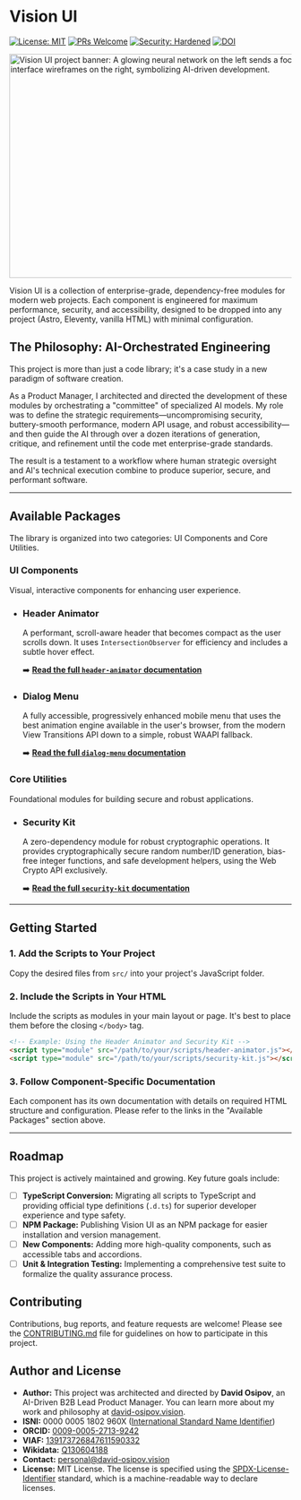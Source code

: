 # Vision UI

[![License: MIT](https://img.shields.io/badge/License-MIT-yellow.svg)](https://opensource.org/licenses/MIT)
[![PRs Welcome](https://img.shields.io/badge/PRs-welcome-brightgreen.svg)](CONTRIBUTING.md)
[![Security: Hardened](https://img.shields.io/badge/Security-Hardened-brightgreen)](./docs/03-security-kit.md)
[![DOI](https://zenodo.org/badge/1032156503.svg)](https://doi.org/10.5281/zenodo.16741212)

<img src="https://github.com/user-attachments/assets/ece0a7ee-0306-4eea-b8df-32764a867f71" width="800" height="400" alt="Vision UI project banner: A glowing neural network on the left sends a focused energy wave to a set of clean user interface wireframes on the right, symbolizing AI-driven development.">


Vision UI is a collection of enterprise-grade, dependency-free modules for modern web projects. Each component is engineered for maximum performance, security, and accessibility, designed to be dropped into any project (Astro, Eleventy, vanilla HTML) with minimal configuration.

## The Philosophy: AI-Orchestrated Engineering

This project is more than just a code library; it's a case study in a new paradigm of software creation.

As a Product Manager, I architected and directed the development of these modules by orchestrating a "committee" of specialized AI models. My role was to define the strategic requirements—uncompromising security, buttery-smooth performance, modern API usage, and robust accessibility—and then guide the AI through over a dozen iterations of generation, critique, and refinement until the code met enterprise-grade standards.

The result is a testament to a workflow where human strategic oversight and AI's technical execution combine to produce superior, secure, and performant software.

---

## Available Packages

The library is organized into two categories: UI Components and Core Utilities.

### UI Components

Visual, interactive components for enhancing user experience.

*   ### Header Animator
    A performant, scroll-aware header that becomes compact as the user scrolls down. It uses `IntersectionObserver` for efficiency and includes a subtle hover effect.

    ➡️ **[Read the full `header-animator` documentation](./docs/header-animator.md)**

*   ### Dialog Menu
    A fully accessible, progressively enhanced mobile menu that uses the best animation engine available in the user's browser, from the modern View Transitions API down to a simple, robust WAAPI fallback.

    ➡️ **[Read the full `dialog-menu` documentation](./docs/mobile-dialog-menu.md)**

### Core Utilities

Foundational modules for building secure and robust applications.

*   ### Security Kit
    A zero-dependency module for robust cryptographic operations. It provides cryptographically secure random number/ID generation, bias-free integer functions, and safe development helpers, using the Web Crypto API exclusively.

    ➡️ **[Read the full `security-kit` documentation](./docs/security-kit.md)**

---

## Getting Started

### 1. Add the Scripts to Your Project

Copy the desired files from `src/` into your project's JavaScript folder.

### 2. Include the Scripts in Your HTML

Include the scripts as modules in your main layout or page. It's best to place them before the closing `</body>` tag.

```html
<!-- Example: Using the Header Animator and Security Kit -->
<script type="module" src="/path/to/your/scripts/header-animator.js"></script>
<script type="module" src="/path/to/your/scripts/security-kit.js"></script>
```

### 3. Follow Component-Specific Documentation

Each component has its own documentation with details on required HTML structure and configuration. Please refer to the links in the "Available Packages" section above.

---

## Roadmap

This project is actively maintained and growing. Key future goals include:

-   [ ] **TypeScript Conversion:** Migrating all scripts to TypeScript and providing official type definitions (`.d.ts`) for superior developer experience and type safety.
-   [ ] **NPM Package:** Publishing Vision UI as an NPM package for easier installation and version management.
-   [ ] **New Components:** Adding more high-quality components, such as accessible tabs and accordions.
-   [ ] **Unit & Integration Testing:** Implementing a comprehensive test suite to formalize the quality assurance process.

## Contributing

Contributions, bug reports, and feature requests are welcome! Please see the [CONTRIBUTING.md](CONTRIBUTING.md) file for guidelines on how to participate in this project.

## Author and License

*   **Author:** This project was architected and directed by **David Osipov**, an AI-Driven B2B Lead Product Manager. You can learn more about my work and philosophy at [david-osipov.vision](https://david-osipov.vision).
*   **ISNI:** 0000 0005 1802 960X ([International Standard Name Identifier](https://isni.org/isni/000000051802960X))
*   **ORCID:** [0009-0005-2713-9242](https://orcid.org/0009-0005-2713-9242)
*   **VIAF:** [139173726847611590332](https://viaf.org/viaf/139173726847611590332/)
*   **Wikidata:** [Q130604188](https://www.wikidata.org/wiki/Q130604188)
*   **Contact:** <personal@david-osipov.vision>
*   **License:** MIT License. The license is specified using the [SPDX-License-Identifier](https://spdx.org/licenses/) standard, which is a machine-readable way to declare licenses.

